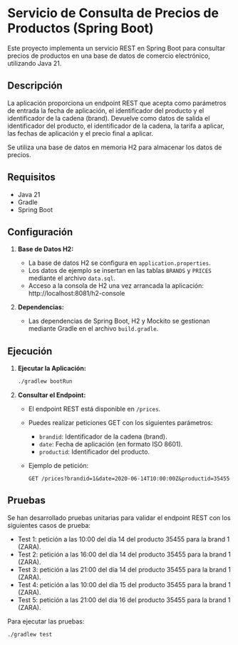# Servicio de Consulta de Precios de Productos (Spring Boot)

Este proyecto implementa un servicio REST en Spring Boot para consultar precios de productos en una base de datos de comercio electrónico, utilizando Java 21.

## Descripción

La aplicación proporciona un endpoint REST que acepta como parámetros de entrada la fecha de aplicación, el identificador del producto y el identificador de la cadena (brand). Devuelve como datos de salida el identificador del producto, el identificador de la cadena, la tarifa a aplicar, las fechas de aplicación y el precio final a aplicar.

Se utiliza una base de datos en memoria H2 para almacenar los datos de precios.

## Requisitos

* Java 21
* Gradle
* Spring Boot

## Configuración

1.  **Base de Datos H2:**
    * La base de datos H2 se configura en `application.properties`.
    * Los datos de ejemplo se insertan en las tablas `BRANDS` y `PRICES` mediante el archivo `data.sql`.
    * Acceso a la consola de H2 una vez arrancada la aplicación: http://localhost:8081/h2-console

2.  **Dependencias:**
    * Las dependencias de Spring Boot, H2 y Mockito se gestionan mediante Gradle en el archivo `build.gradle`.

## Ejecución

1.  **Ejecutar la Aplicación:**
    ```bash
    ./gradlew bootRun
    ```

2.  **Consultar el Endpoint:**
    * El endpoint REST está disponible en `/prices`.
    * Puedes realizar peticiones GET con los siguientes parámetros:
        * `brandid`: Identificador de la cadena (brand).
        * `date`: Fecha de aplicación (en formato ISO 8601).
        * `productid`: Identificador del producto.

    * Ejemplo de petición:
        ```
        GET /prices?brandid=1&date=2020-06-14T10:00:00Z&productid=35455
        ```

## Pruebas

Se han desarrollado pruebas unitarias para validar el endpoint REST con los siguientes casos de prueba:

* Test 1: petición a las 10:00 del día 14 del producto 35455 para la brand 1 (ZARA).
* Test 2: petición a las 16:00 del día 14 del producto 35455 para la brand 1 (ZARA).
* Test 3: petición a las 21:00 del día 14 del producto 35455 para la brand 1 (ZARA).
* Test 4: petición a las 10:00 del día 15 del producto 35455 para la brand 1 (ZARA).
* Test 5: petición a las 21:00 del día 16 del producto 35455 para la brand 1 (ZARA).

Para ejecutar las pruebas:

```bash
./gradlew test